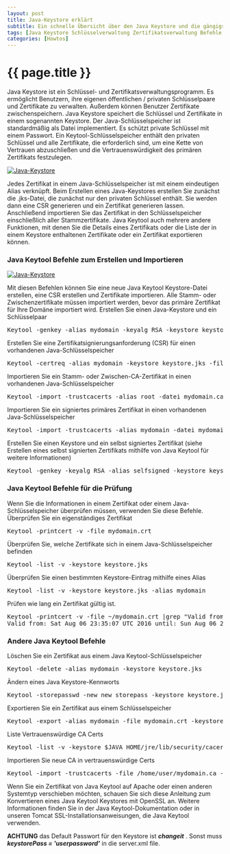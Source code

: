 ```yaml
---
layout: post
title: Java-Keystore erklärt
subtitle: Ein schnelle Übersicht über den Java Keystore und die gängigsten Optionen um eure Schlüssel- und Zertifikate zu verwalten. z.B. (auflisten, hinzufügen, löschen, prüfen) Es ermöglicht euch, eigenenSchlüsselpaare und Zertifikate zu verwalten.
tags: [Java Keystore Schlüsselverwaltung Zertifikatsverwaltung Befehle Erstellen Importieren Prüfen Default Passwort]
categories: [Howtos]
---
```

# {{ page.title }}

Java Keystore ist ein Schlüssel- und Zertifikatsverwaltungsprogramm. Es ermöglicht Benutzern, ihre eigenen öffentlichen / privaten Schlüsselpaare und Zertifikate zu verwalten. Außerdem können Benutzer Zertifikate zwischenspeichern. Java Keystore speichert die Schlüssel und Zertifikate in einem sogenannten Keystore. Der Java-Schlüsselspeicher ist standardmäßig als Datei implementiert. Es schützt private Schlüssel mit einem Passwort. Ein Keytool-Schlüsselspeicher enthält den privaten Schlüssel und alle Zertifikate, die erforderlich sind, um eine Kette von Vertrauen abzuschließen und die Vertrauenswürdigkeit des primären Zertifikats festzulegen.


[![Java-Keystore](https://s.elastic2ls.com/wp-content/uploads/2018/02/27202543/java.png)](https://s.elastic2ls.com/wp-content/uploads/2018/02/27202543/java.png)

 Jedes Zertifikat in einem Java-Schlüsselspeicher ist mit einem eindeutigen Alias verknüpft. Beim Erstellen eines Java-Keystores erstellen Sie zunächst die .jks-Datei, die zunächst nur den privaten Schlüssel enthält. Sie werden dann eine CSR generieren und ein Zertifikat generieren lassen. Anschließend importieren Sie das Zertifikat in den Schlüsselspeicher einschließlich aller Stammzertifikate. Java Keytool auch mehrere andere Funktionen, mit denen Sie die Details eines Zertifikats oder die Liste der in einem Keystore enthaltenen Zertifikate oder ein Zertifikat exportieren können.

### Java Keytool Befehle zum Erstellen und Importieren

[![Java-Keystore](https://s.elastic2ls.com/wp-content/uploads/2018/02/27202839/keystore-300x219.jpg)](https://s.elastic2ls.com/wp-content/uploads/2018/02/27202839/keystore.jpg)

Mit diesen Befehlen können Sie eine neue Java Keytool Keystore-Datei erstellen, eine CSR erstellen und Zertifikate importieren. Alle Stamm- oder Zwischenzertifikate müssen importiert werden, bevor das primäre Zertifikat für Ihre Domäne importiert wird. Erstellen Sie einen Java-Keystore und ein Schlüsselpaar

<pre lang="bash">Keytool -genkey -alias mydomain -keyalg RSA -keystore keystore.jks -keysize 2048</pre>

Erstellen Sie eine Zertifikatsignierungsanforderung (CSR) für einen vorhandenen Java-Schlüsselspeicher

<pre lang="bash">Keytool -certreq -alias mydomain -keystore keystore.jks -file mydomain.csr</pre>

Importieren Sie ein Stamm- oder Zwischen-CA-Zertifikat in einen vorhandenen Java-Schlüsselspeicher

<pre lang="bash">Keytool -import -trustcacerts -alias root -datei mydomain.ca -keystore keystore.jks</pre>

Importieren Sie ein signiertes primäres Zertifikat in einen vorhandenen Java-Schlüsselspeicher

<pre lang="bash">Keytool -import -trustcacerts -alias mydomain -datei mydomain.crt -keystore keystore.jks</pre>

Erstellen Sie einen Keystore und ein selbst signiertes Zertifikat (siehe Erstellen eines selbst signierten Zertifikats mithilfe von Java Keytool für weitere Informationen)

<pre lang="bash">Keytool -genkey -keyalg RSA -alias selfsigned -keystore keystore.jks -storepass password -validity 360 -keysize 2048</pre>

### Java Keytool Befehle für die Prüfung

Wenn Sie die Informationen in einem Zertifikat oder einem Java-Schlüsselspeicher überprüfen müssen, verwenden Sie diese Befehle. Überprüfen Sie ein eigenständiges Zertifikat

<pre lang="bash">Keytool -printcert -v -file mydomain.crt</pre>

Überprüfen Sie, welche Zertifikate sich in einem Java-Schlüsselspeicher befinden

<pre lang="bash">Keytool -list -v -keystore keystore.jks</pre>

Überprüfen Sie einen bestimmten Keystore-Eintrag mithilfe eines Alias

<pre lang="bash">Keytool -list -v -keystore keystore.jks -alias mydomain</pre>

Prüfen wie lang ein Zertifikat gültig ist.

<pre lang="bash">Keytool -printcert -v -file ~/mydomain.crt |grep "Valid from"
Valid from: Sat Aug 06 23:35:07 UTC 2016 until: Sun Aug 06 23:35:07 UTC 2017
</pre>

### Andere Java Keytool Befehle

Löschen Sie ein Zertifikat aus einem Java Keytool-Schlüsselspeicher

<pre lang="bash">Keytool -delete -alias mydomain -keystore keystore.jks</pre>

Ändern eines Java Keystore-Kennworts

<pre lang="bash">Keytool -storepasswd -new new_storepass -keystore keystore.jks</pre>

Exportieren Sie ein Zertifikat aus einem Schlüsselspeicher

<pre lang="bash">Keytool -export -alias mydomain -file mydomain.crt -keystore keystore.jks</pre>

Liste Vertrauenswürdige CA Certs

<pre lang="bash">Keytool -list -v -keystore $JAVA_HOME/jre/lib/security/cacerts</pre>

Importieren Sie neue CA in vertrauenswürdige Certs

<pre lang="bash">Keytool -import -trustcacerts -file /home/user/mydomain.ca -alias CA_ALIAS -keystore $JAVA_HOME/jre/lib/security/cacerts</pre>

Wenn Sie ein Zertifikat von Java Keytool auf Apache oder einen anderen Systemtyp verschieben möchten, schauen Sie sich diese Anleitung zum Konvertieren eines Java Keytool Keystores mit OpenSSL an.
Weitere Informationen finden Sie in der Java Keytool-Dokumentation oder in unseren Tomcat SSL-Installationsanweisungen, die Java Keytool verwenden.

**ACHTUNG** das Default Passwort für den Keystore ist _**changeit**_ . Sonst muss _**keystorePass = 'userpassword'**_ in die server.xml file.
